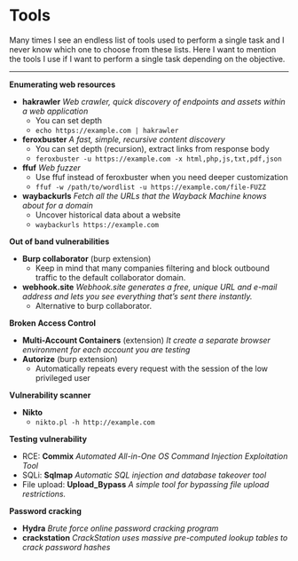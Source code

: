 # Tools
Many times I see an endless list of tools used to perform a single task and I never know which one to choose from these lists. 
Here I want to mention the tools I use if I want to perform a single task depending on the objective.

---


**Enumerating web resources**
- **hakrawler** *Web crawler, quick discovery of endpoints and assets within a web application*
  - You can set depth
  - `echo https://example.com | hakrawler`
- **feroxbuster** *A fast, simple, recursive content discovery*
  - You can set depth (recursion), extract links from response body
  - `feroxbuster -u https://example.com -x html,php,js,txt,pdf,json`
- **ffuf** *Web fuzzer*
  - Use ffuf instead of feroxbuster when you need deeper customization
  - `ffuf -w /path/to/wordlist -u https://example.com/file-FUZZ`
- **waybackurls** *Fetch all the URLs that the Wayback Machine knows about for a domain*
  - Uncover historical data about a website
  - `waybackurls https://example.com`

**Out of band vulnerabilities**
- **Burp collaborator** (burp extension)
  - Keep in mind that many companies filtering and block outbound traffic to the default collaborator domain.
- **webhook.site** *Webhook.site generates a free, unique URL and e-mail address and lets you see everything that’s sent there instantly.*
  - Alternative to burp collaborator.

**Broken Access Control**
- **Multi-Account Containers** (extension) *It create a separate browser environment for each account you are testing*
- **Autorize** (burp extension)
  - Automatically repeats every request with the session of the low privileged user

**Vulnerability scanner**
- **Nikto**
  - `nikto.pl -h http://example.com`

**Testing vulnerability**
- RCE: **Commix** *Automated All-in-One OS Command Injection Exploitation Tool*
- SQLi: **Sqlmap** *Automatic SQL injection and database takeover tool*
- File upload: **Upload_Bypass** *A simple tool for bypassing file upload restrictions.*

**Password cracking**
- **Hydra** *Brute force online password cracking program*
- **crackstation** *CrackStation uses massive pre-computed lookup tables to crack password hashes*
